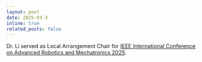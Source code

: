```yaml
---
layout: post
date: 2025-03-3
inline: true
related_posts: false
---
```


Dr. Li served as Local Arrangement Chair for [IEEE International Conference on Advanced Robotics and Mechatronics 2025](http://www.ieee-arm.org/).



